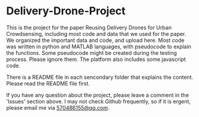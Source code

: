 # Delivery-Drone-Project
This is the project for the paper Reusing Delivery Drones for Urban Crowdsensing, including most code and data that we used for the paper.
We organized the important data and code, and upload here.
Most code was written in python and MATLAB languages, with pseudocode to explain the functions. 
Some pseudocode might be created during the testing process. Please ignore them.
The platform also includes some javascript code.

There is a README file in each sencondary folder that explains the content.
Please read the README file first.

If you have any question about the project, please leave a comment in the 'Issues' section above. 
I may not check Github frequently, so if it is ergent, please email me via 570486155@qq.com.



